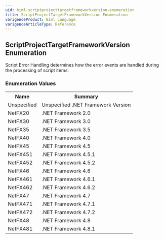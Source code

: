 ```yaml
---
uid: biml-scriptprojecttargetframeworkversion-enumeration
title: ScriptProjectTargetFrameworkVersion Enumeration
varigenceProduct: Biml Language
varigenceArticleType: Reference
---
```


## ScriptProjectTargetFrameworkVersion Enumeration<div class="LanguageSummary"><div class ="SummaryItem">Script Error Handling determines how the error events are handled during the processing of script items.</div></div><div class="EnumValueGroup">### Enumeration Values<table id="EnumValue" class="MemberList"><tbody><tr><th class="MemberNameColumnHeader">Name</th><th class="MemberSummaryColumnHeader">Summary</th></tr><tr class="cd0"><td class="MemberName">Unspecified</td><td class="MemberSummary"><div class ="SummaryItem">Unspecified .NET Framework Version</div> </td></tr><tr class="cd1"><td class="MemberName">NetFX20</td><td class="MemberSummary"><div class ="SummaryItem">.NET Framework 2.0</div> </td></tr><tr class="cd0"><td class="MemberName">NetFX30</td><td class="MemberSummary"><div class ="SummaryItem">.NET Framework 3.0</div> </td></tr><tr class="cd1"><td class="MemberName">NetFX35</td><td class="MemberSummary"><div class ="SummaryItem">.NET Framework 3.5</div> </td></tr><tr class="cd0"><td class="MemberName">NetFX40</td><td class="MemberSummary"><div class ="SummaryItem">.NET Framework 4.0</div> </td></tr><tr class="cd1"><td class="MemberName">NetFX45</td><td class="MemberSummary"><div class ="SummaryItem">.NET Framework 4.5</div> </td></tr><tr class="cd0"><td class="MemberName">NetFX451</td><td class="MemberSummary"><div class ="SummaryItem">.NET Framework 4.5.1</div> </td></tr><tr class="cd1"><td class="MemberName">NetFX452</td><td class="MemberSummary"><div class ="SummaryItem">.NET Framework 4.5.2</div> </td></tr><tr class="cd0"><td class="MemberName">NetFX46</td><td class="MemberSummary"><div class ="SummaryItem">.NET Framework 4.6</div> </td></tr><tr class="cd1"><td class="MemberName">NetFX461</td><td class="MemberSummary"><div class ="SummaryItem">.NET Framework 4.6.1</div> </td></tr><tr class="cd0"><td class="MemberName">NetFX462</td><td class="MemberSummary"><div class ="SummaryItem">.NET Framework 4.6.2</div> </td></tr><tr class="cd1"><td class="MemberName">NetFX47</td><td class="MemberSummary"><div class ="SummaryItem">.NET Framework 4.7</div> </td></tr><tr class="cd0"><td class="MemberName">NetFX471</td><td class="MemberSummary"><div class ="SummaryItem">.NET Framework 4.7.1</div> </td></tr><tr class="cd1"><td class="MemberName">NetFX472</td><td class="MemberSummary"><div class ="SummaryItem">.NET Framework 4.7.2</div> </td></tr><tr class="cd0"><td class="MemberName">NetFX48</td><td class="MemberSummary"><div class ="SummaryItem">.NET Framework 4.8</div> </td></tr><tr class="cd1"><td class="MemberName">NetFX481</td><td class="MemberSummary"><div class ="SummaryItem">.NET Framework 4.8.1</div> </td></tr></tbody></table></div>